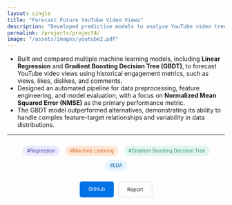 ```yaml
---
layout: single
title: "Forecast Future YouTube Video Views"
description: "Developed predictive models to analyze YouTube video trends and optimize forecasting accuracy using historical engagement data."
permalink: /projects/project4/
image: "/assets/images/youtube2.pdf"
---
```


- Built and compared multiple machine learning models, including **Linear Regression** and **Gradient Boosting Decision Tree (GBDT)**, to forecast YouTube video views using historical engagement metrics, such as views, likes, dislikes, and comments. 
- Designed an automated pipeline for data preprocessing, feature engineering, and model evaluation, with a focus on **Normalized Mean Squared Error (NMSE)** as the primary performance metric. 
- The GBDT model outperformed alternatives, demonstrating its ability to handle complex feature-target relationships and variability in data distributions.


---

<div style="margin: 20px 0; text-align: center;">
  <!-- Hashtags -->
  <div style="margin-bottom: 20px;">
    <span style="background-color: #eaeaff; color: #4a47a3; font-size: 0.8em; padding: 5px 10px; border-radius: 20px; margin: 5px; display: inline-block;">#Regression</span>
    <span style="background-color: #ffe7d6; color: #d4672b; font-size: 0.8em; padding: 5px 10px; border-radius: 20px; margin: 5px; display: inline-block;">#Machine Learning</span>
    <span style="background-color: #e1f6f0; color: #3c9272; font-size: 0.8em; padding: 5px 10px; border-radius: 20px; margin: 5px; display: inline-block;">#Gradient Boosting Decision Tree</span>
    <span style="background-color: #e7f3ff; color: #005b9f; font-size: 0.8em; padding: 5px 10px; border-radius: 20px; margin: 5px; display: inline-block;">#EDA</span>
  </div>

<div style="display: flex; gap: 10px; justify-content: center; margin-top: 10px;">
  <a href="https://github.com/yourusername/youtube-views-predict" target="_blank" style="text-decoration: none; color: white; background-color: #0073e6; padding: 10px 20px; border-radius: 5px; font-size: 0.85em;">GitHub</a>
  <a href="https://yourwebsite.com/youtube-predict-report" target="_blank" style="text-decoration: none; color: #333; border: 1px solid #ddd; padding: 10px 20px; border-radius: 5px; font-size: 0.85em;">Report</a>
</div>
